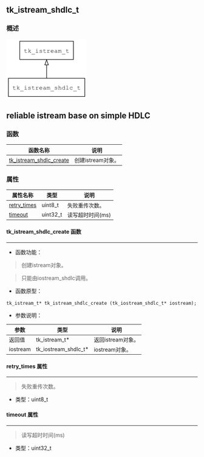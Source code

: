 ## tk\_istream\_shdlc\_t
### 概述
![image](images/tk_istream_shdlc_t_0.png)

reliable istream base on simple HDLC
----------------------------------
### 函数
<p id="tk_istream_shdlc_t_methods">

| 函数名称 | 说明 | 
| -------- | ------------ | 
| <a href="#tk_istream_shdlc_t_tk_istream_shdlc_create">tk\_istream\_shdlc\_create</a> | 创建istream对象。 |
### 属性
<p id="tk_istream_shdlc_t_properties">

| 属性名称 | 类型 | 说明 | 
| -------- | ----- | ------------ | 
| <a href="#tk_istream_shdlc_t_retry_times">retry\_times</a> | uint8\_t | 失败重传次数。 |
| <a href="#tk_istream_shdlc_t_timeout">timeout</a> | uint32\_t | 读写超时时间(ms) |
#### tk\_istream\_shdlc\_create 函数
-----------------------

* 函数功能：

> <p id="tk_istream_shdlc_t_tk_istream_shdlc_create">创建istream对象。

> 只能由iostream_shdlc调用。

* 函数原型：

```
tk_istream_t* tk_istream_shdlc_create (tk_iostream_shdlc_t* iostream);
```

* 参数说明：

| 参数 | 类型 | 说明 |
| -------- | ----- | --------- |
| 返回值 | tk\_istream\_t* | 返回istream对象。 |
| iostream | tk\_iostream\_shdlc\_t* | iostream对象。 |
#### retry\_times 属性
-----------------------
> <p id="tk_istream_shdlc_t_retry_times">失败重传次数。

* 类型：uint8\_t

#### timeout 属性
-----------------------
> <p id="tk_istream_shdlc_t_timeout">读写超时时间(ms)

* 类型：uint32\_t

